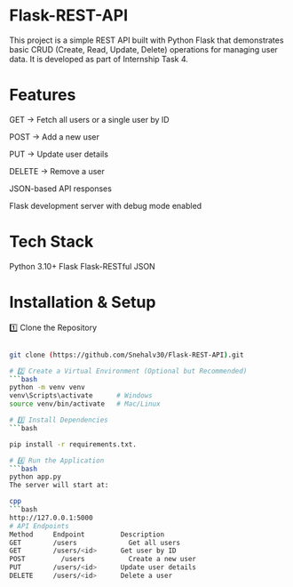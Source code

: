 # Flask-REST-API

This project is a simple REST API built with Python Flask that demonstrates basic CRUD (Create, Read, Update, Delete) operations for managing user data.
It is developed as part of Internship Task 4.

# Features
GET → Fetch all users or a single user by ID

POST → Add a new user

PUT → Update user details

DELETE → Remove a user

JSON-based API responses

Flask development server with debug mode enabled

# Tech Stack
Python 3.10+
Flask
Flask-RESTful 
JSON

# Installation & Setup
1️⃣ Clone the Repository

```bash

git clone (https://github.com/Snehalv30/Flask-REST-API).git

# 2️⃣ Create a Virtual Environment (Optional but Recommended)
```bash
python -m venv venv
venv\Scripts\activate      # Windows
source venv/bin/activate   # Mac/Linux

# 3️⃣ Install Dependencies
```bash

pip install -r requirements.txt.

# 4️⃣ Run the Application
```bash
python app.py
The server will start at:

cpp
```bash
http://127.0.0.1:5000
# API Endpoints 
Method	   Endpoint	        Description
GET	       /users	          Get all users
GET	       /users/<id>	    Get user by ID
POST	     /users	          Create a new user
PUT	       /users/<id>	    Update user details
DELETE	   /users/<id>	    Delete a user

